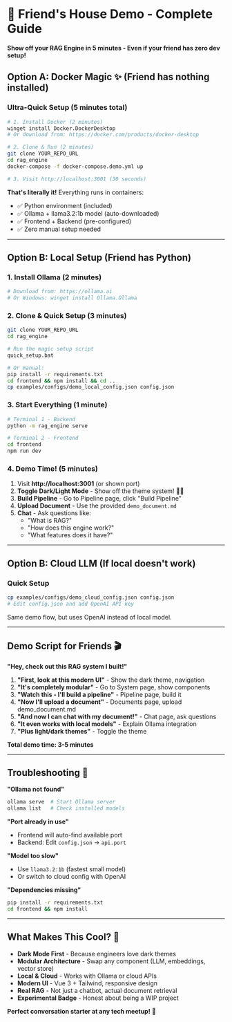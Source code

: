 # 🎯 Friend's House Demo - Complete Guide

**Show off your RAG Engine in 5 minutes - Even if your friend has zero dev setup!**

## Option A: Docker Magic ✨ (Friend has nothing installed)

### Ultra-Quick Setup (5 minutes total)
```bash
# 1. Install Docker (2 minutes)
winget install Docker.DockerDesktop
# Or download from: https://docker.com/products/docker-desktop

# 2. Clone & Run (2 minutes)
git clone YOUR_REPO_URL
cd rag_engine
docker-compose -f docker-compose.demo.yml up

# 3. Visit http://localhost:3001 (30 seconds)
```

**That's literally it!** Everything runs in containers:
- ✅ Python environment (included)
- ✅ Ollama + llama3.2:1b model (auto-downloaded)
- ✅ Frontend + Backend (pre-configured)
- ✅ Zero manual setup needed

---

## Option B: Local Setup (Friend has Python)

### 1. Install Ollama (2 minutes)
```bash
# Download from: https://ollama.ai
# Or Windows: winget install Ollama.Ollama
```

### 2. Clone & Quick Setup (3 minutes)
```bash
git clone YOUR_REPO_URL
cd rag_engine

# Run the magic setup script
quick_setup.bat

# Or manual:
pip install -r requirements.txt
cd frontend && npm install && cd ..
cp examples/configs/demo_local_config.json config.json
```

### 3. Start Everything (1 minute)
```bash
# Terminal 1 - Backend
python -m rag_engine serve

# Terminal 2 - Frontend  
cd frontend
npm run dev
```

### 4. Demo Time! (5 minutes)
1. Visit **http://localhost:3001** (or shown port)
2. **Toggle Dark/Light Mode** - Show off the theme system! 🌙✨
3. **Build Pipeline** - Go to Pipeline page, click "Build Pipeline"
4. **Upload Document** - Use the provided `demo_document.md`
5. **Chat** - Ask questions like:
   - "What is RAG?"
   - "How does this engine work?"
   - "What features does it have?"

---

## Option B: Cloud LLM (If local doesn't work)

### Quick Setup
```bash
cp examples/configs/demo_cloud_config.json config.json
# Edit config.json and add OpenAI API key
```

Same demo flow, but uses OpenAI instead of local model.

---

## Demo Script for Friends 🎬

**"Hey, check out this RAG system I built!"**

1. **"First, look at this modern UI"** - Show the dark theme, navigation
2. **"It's completely modular"** - Go to System page, show components
3. **"Watch this - I'll build a pipeline"** - Pipeline page, build it
4. **"Now I'll upload a document"** - Documents page, upload demo_document.md
5. **"And now I can chat with my document!"** - Chat page, ask questions
6. **"It even works with local models"** - Explain Ollama integration
7. **"Plus light/dark themes"** - Toggle the theme

**Total demo time: 3-5 minutes**

---

## Troubleshooting 🔧

**"Ollama not found"**
```bash
ollama serve  # Start Ollama server
ollama list   # Check installed models
```

**"Port already in use"**
- Frontend will auto-find available port
- Backend: Edit `config.json` → `api.port`

**"Model too slow"**
- Use `llama3.2:1b` (fastest small model)
- Or switch to cloud config with OpenAI

**"Dependencies missing"**
```bash
pip install -r requirements.txt
cd frontend && npm install
```

---

## What Makes This Cool? 💪

- **Dark Mode First** - Because engineers love dark themes
- **Modular Architecture** - Swap any component (LLM, embeddings, vector store)
- **Local & Cloud** - Works with Ollama or cloud APIs
- **Modern UI** - Vue 3 + Tailwind, responsive design
- **Real RAG** - Not just a chatbot, actual document retrieval
- **Experimental Badge** - Honest about being a WIP project

**Perfect conversation starter at any tech meetup!** 🚀
